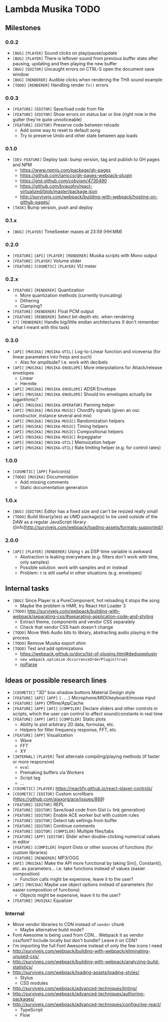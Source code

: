# Lambda Musika TODO

## Milestones

### 0.0.2

- `[BUG]` `[PLAYER]` Sound clicks on play/pause/update
- `[BUG]` `[PLAYER]` There is leftover sound from previous buffer state after
  pausing, updating and then playing the new buffer
- `[BUG]` `[EDITOR]` Uncaught errors on CTRL-S open the document save window
- `[BUG]` `[RENDERER]` Audible clicks when rendering the THX sound example
- `[TODO]` `[RENDERER]` Handling render `fn()` errors

### 0.0.3

- `[FEATURE]` `[EDITOR]` Save/load code from file
- `[FEATURE]` `[EDITOR]` Show errors on status bar or line (right now in the
  gutter they're quite unnoticeable)
- `[FEATURE]` `[EDITOR]` Preserve code between reloads
  - Add some way to reset to default song
  - Try to preserve Undo and other state between app loads

### 0.1.0

- `[DEV-FEATURE]` Deploy task: bump version, tag and publish to GH pages and NPM
  - https://www.npmjs.com/package/gh-pages
  - https://github.com/iamcco/gh-pages-webpack-plugin
  - https://gist.github.com/cobyism/4730490
  - https://github.com/bvaughn/react-virtualized/blob/master/package.json
  - http://survivejs.com/webpack/building-with-webpack/hosting-on-github-pages/
- `[TASK]` Bump version, push and deploy

### 0.1.x

- `[BUG]` `[PLAYER]` TimeSeeker maxes at 23:59 (HH:MM)

### 0.2.0

- `[FEATURE]` `[API]` `[PLAYER]` `[RENDERER]` Musika scripts with Mono output
- `[FEATURE]` `[PLAYER]` Volume slider
- `[FEATURE]` `[COSMETIC]` `[PLAYER]` VU meter

### 0.2.x

- `[FEATURE]` `[RENDERER]` Quantization
  - More quantization methods (currently truncating)
  - Dithering
  - Clamping?
- `[FEATURE]` `[RENDERER]` Float PCM output
- `[FEATURE]` `[RENDERER]` Select bit-depth etc. when rendering
- `[?]` `[RENDERER]` Handle big/little endian architectures (I don't remember
  what I meant with this task)

### 0.3.0

- `[API]` `[MUSIKA]` `[MUSIKA-UTIL]` Log-to-Linear function and viceversa (for
  linear parameters into freqs and such)
  - Also for amplitude? I.e. work with decibels
- `[API]` `[MUSIKA]` `[MUSIKA-ENVELOPE]` More interpolations for Attack/release
  envelopes
  - Linear
  - Hermite
- `[API]` `[MUSIKA]` `[MUSIKA-ENVELOPE]` ADSR Envelope
- `[API]` `[MUSIKA]` `[MUSIKA-ENVELOPE]` Should inv envelopes actually be
  logarithmic?
- `[API]` `[MUSIKA]` `[MUSIKA-OPERATOR]` Panning helper
- `[API]` `[MUSIKA]` `[MUSIKA-MUSIC]` Chordify signals (given an osc constructor,
  instance several and mix)
- `[API]` `[MUSIKA]` `[MUSIKA-MUSIC]` Randomization helpers
- `[API]` `[MUSIKA]` `[MUSIKA-MUSIC]` Timing helpers
- `[API]` `[MUSIKA]` `[MUSIKA-MUSIC]` Compositional helpers
- `[API]` `[MUSIKA]` `[MUSIKA-MUSIC]` Arpeggiator
- `[API]` `[MUSIKA]` `[MUSIKA-UTIL]` Memoization helper
- `[API]` `[MUSIKA]` `[MUSIKA-UTIL]` Rate limiting helper (e.g. for control rates)

### 1.0.0

- `[COSMETIC]` `[APP]` Favicon(s)
- `[TODO]` `[MUSIKA]` Documentation
  - Add missing comments
  - Static documentation generation

### 1.0.x

- `[BUG]` `[EDITOR]` Editor has a fixed size and can't be resized really small
- `[TODO]` Build librar(y/ies) as UMD package(s) to be used outside of the DAW
    as a regular JavaScript library ([info]http://survivejs.com/webpack/loading-assets/formats-supported/)

### 2.0.0

- `[API]` `[PLAYER]` `[RENDERER]` Using `t` as DSP time variable is awkward
  - Abstraction is leaking everywhere (e.g. filters don't work with time, only
    samples)
  - Possible solution: work with samples and `dt` instead
  - Problem: `t` is still useful in other situations (e.g. envelopes)


## Internal tasks

- `[BUG]` Since Player is a PureComponent, hot reloading it stops the song
  - Maybe the problem is HMR, try React Hot Loader 3
- `[TODO]` http://survivejs.com/webpack/building-with-webpack/separating-css/#separating-application-code-and-styling
  - Extract theme, components and vendor CSS separately
  - Check that vendor CSS hash doesn't change
- `[TODO]` Move Web Audio bits to library, abstracting audio playing in the
  process
- `[TODO]` Remove Musika export shim
- `[TODO]` Test and add optimizations
  - https://webpack.github.io/docs/list-of-plugins.html#dedupeplugin
  - `new webpack.optimize.OccurrenceOrderPlugin(true)`
  - [noParse](http://survivejs.com/webpack/advanced-techniques/configuring-react/)


## Ideas or possible research lines

- `[COSMETIC]` "3D" box-shadow buttons Material Design style
- `[FEATURE]` `[API]` `[APP]` `[...]` Microphone/MIDI/keyboard/mouse input
- `[FEATURE]` `[APP]` Offline/AppCache
- `[FEATURE]` `[APP]` `[API]` `[COMPILER]` Declare sliders and other controls in
  scripts, which the user can control to affect sound/constants in real time
- `[FEATURE]` `[APP]` `[API]` `[COMPILER]` Static plots
  - Ability to plot arbitrary 2D data, formulas, etc.
  - Helpers for filter frequency response, FFT, etc.
- `[FEATURE]` `[APP]` Visualization
  - Wave
  - FFT
  - XY
- `[INTERNAL]` `[PLAYER]` Test alternate compiling/playing methods (if faster or
  more responsive)
  - `eval`
  - Premaking buffers via Workers
  - Script tag
  - ...
- `[COSMETIC]` `[PLAYER]` https://reactify.github.io/react-player-controls/
- `[COSMETIC]` `[EDITOR]` Custom scrollbars (https://github.com/ajaxorg/ace/issues/869)
- `[FEATURE]` `[EDITOR]` REPL
- `[FEATURE]` `[EDITOR]` Save/load code from Gist (+ link generation)
- `[FEATURE]` `[EDITOR]` Enable ACE worker but with custom rules
- `[FEATURE]` `[EDITOR]` Detect tab settings from buffer
- `[FEATURE]` `[EDITOR]` Continue comments
- `[FEATURE]` `[EDITOR]` `[COMPILER]` Multiple files/tabs
- `[FEATURE]` `[APP]` `[EDITOR]` Slider when double-clicking numerical values in editor
- `[FEATURE]` `[COMPILER]` Import Gists or other sources of functions (for custom
  libraries)
- `[FEATURE]` `[RENDERER]` MP3/OGG
- `[API]` `[MUSIKA]` Make the API more functional by taking Sin(), Constant(),
  etc. as parameters... i.e. take functions instead of values (easier composition)
  - Function calls might be expensive, leave it to the user?
- `[API]` `[MUSIKA]` Maybe use object options instead of parameters (for easier
  composition of functions)
  - Objects might be expensive, leave it to the user?
- `[FEATURE]` `[MUSIKA]` Equalizer

### Internal

- Move vendor libraries to CDN instead of `vendor` chunk
  - Maybe alternative build mode?
- Font Awesome is being used from CDN... Webpack it as vendor css/font? Include
  locally but don't bundle? Leave it on CDN?
- I'm importing the full Font Awesome instead of only the few icons I need
- http://survivejs.com/webpack/building-with-webpack/eliminating-unused-css/
- http://survivejs.com/webpack/building-with-webpack/analyzing-build-statistics/
- http://survivejs.com/webpack/loading-assets/loading-styles/
  - Stylus
  - CSS modules
- http://survivejs.com/webpack/advanced-techniques/linting/
- http://survivejs.com/webpack/advanced-techniques/authoring-packages/
- http://survivejs.com/webpack/advanced-techniques/configuring-react/
  - TypeScript
  - Flow
